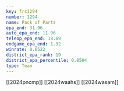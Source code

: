 ```yaml
---
key: frc1294
number: 1294
name: Pack of Parts
epa_end: 31.96
auto_epa_end: 11.96
teleop_epa_end: 18.69
endgame_epa_end: 1.32
winrate: 0.6522
district_epa_rank: 19
district_epa_percentile: 0.8504
type: Team
---
```

[[2024pncmp]]
[[2024waahs]]
[[2024wasam]]
